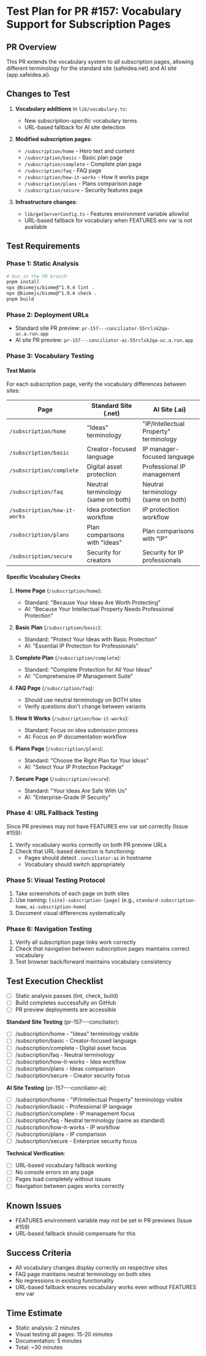 # Test Plan for PR #157: Vocabulary Support for Subscription Pages

## PR Overview
This PR extends the vocabulary system to all subscription pages, allowing different terminology for the standard site (safeidea.net) and AI site (app.safeidea.ai).

## Changes to Test
1. **Vocabulary additions** in `lib/vocabulary.ts`:
   - New subscription-specific vocabulary terms
   - URL-based fallback for AI site detection

2. **Modified subscription pages**:
   - `/subscription/home` - Hero text and content
   - `/subscription/basic` - Basic plan page
   - `/subscription/complete` - Complete plan page  
   - `/subscription/faq` - FAQ page
   - `/subscription/how-it-works` - How it works page
   - `/subscription/plans` - Plans comparison page
   - `/subscription/secure` - Security features page

3. **Infrastructure changes**:
   - `lib/getServerConfig.ts` - Features environment variable allowlist
   - URL-based fallback for vocabulary when FEATURES env var is not available

## Test Requirements

### Phase 1: Static Analysis
```bash
# Run in the PR branch
pnpm install
npx @biomejs/biome@^1.9.4 lint .
npx @biomejs/biome@^1.9.4 check .
pnpm build
```

### Phase 2: Deployment URLs
- Standard site PR preview: `pr-157---conciliator-55rclsk2qa-uc.a.run.app`
- AI site PR preview: `pr-157---conciliator-ai-55rclsk2qa-uc.a.run.app`

### Phase 3: Vocabulary Testing

#### Test Matrix
For each subscription page, verify the vocabulary differences between sites:

| Page | Standard Site (.net) | AI Site (.ai) |
|------|---------------------|---------------|
| `/subscription/home` | "Ideas" terminology | "IP/Intellectual Property" terminology |
| `/subscription/basic` | Creator-focused language | IP manager-focused language |
| `/subscription/complete` | Digital asset protection | Professional IP management |
| `/subscription/faq` | Neutral terminology (same on both) | Neutral terminology (same on both) |
| `/subscription/how-it-works` | Idea protection workflow | IP protection workflow |
| `/subscription/plans` | Plan comparisons with "ideas" | Plan comparisons with "IP" |
| `/subscription/secure` | Security for creators | Security for IP professionals |

#### Specific Vocabulary Checks

1. **Home Page** (`/subscription/home`):
   - Standard: "Because Your Ideas Are Worth Protecting"
   - AI: "Because Your Intellectual Property Needs Professional Protection"

2. **Basic Plan** (`/subscription/basic`):
   - Standard: "Protect Your Ideas with Basic Protection"
   - AI: "Essential IP Protection for Professionals"

3. **Complete Plan** (`/subscription/complete`):
   - Standard: "Complete Protection for All Your Ideas"
   - AI: "Comprehensive IP Management Suite"

4. **FAQ Page** (`/subscription/faq`):
   - Should use neutral terminology on BOTH sites
   - Verify questions don't change between variants

5. **How It Works** (`/subscription/how-it-works`):
   - Standard: Focus on idea submission process
   - AI: Focus on IP documentation workflow

6. **Plans Page** (`/subscription/plans`):
   - Standard: "Choose the Right Plan for Your Ideas"
   - AI: "Select Your IP Protection Package"

7. **Secure Page** (`/subscription/secure`):
   - Standard: "Your Ideas Are Safe With Us"
   - AI: "Enterprise-Grade IP Security"

### Phase 4: URL Fallback Testing
Since PR previews may not have FEATURES env var set correctly (Issue #159):

1. Verify vocabulary works correctly on both PR preview URLs
2. Check that URL-based detection is functioning:
   - Pages should detect `.conciliator-ai` in hostname
   - Vocabulary should switch appropriately

### Phase 5: Visual Testing Protocol
1. Take screenshots of each page on both sites
2. Use naming: `[site]-subscription-[page]` (e.g., `standard-subscription-home`, `ai-subscription-home`)
3. Document visual differences systematically

### Phase 6: Navigation Testing
1. Verify all subscription page links work correctly
2. Check that navigation between subscription pages maintains correct vocabulary
3. Test browser back/forward maintains vocabulary consistency

## Test Execution Checklist

- [ ] Static analysis passes (lint, check, build)
- [ ] Build completes successfully on GitHub
- [ ] PR preview deployments are accessible

**Standard Site Testing** (pr-157---conciliator):
- [ ] /subscription/home - "Ideas" terminology visible
- [ ] /subscription/basic - Creator-focused language
- [ ] /subscription/complete - Digital asset focus
- [ ] /subscription/faq - Neutral terminology
- [ ] /subscription/how-it-works - Idea workflow
- [ ] /subscription/plans - Ideas comparison
- [ ] /subscription/secure - Creator security focus

**AI Site Testing** (pr-157---conciliator-ai):
- [ ] /subscription/home - "IP/Intellectual Property" terminology visible
- [ ] /subscription/basic - Professional IP language
- [ ] /subscription/complete - IP management focus
- [ ] /subscription/faq - Neutral terminology (same as standard)
- [ ] /subscription/how-it-works - IP workflow
- [ ] /subscription/plans - IP comparison
- [ ] /subscription/secure - Enterprise security focus

**Technical Verification**:
- [ ] URL-based vocabulary fallback working
- [ ] No console errors on any page
- [ ] Pages load completely without issues
- [ ] Navigation between pages works correctly

## Known Issues
- FEATURES environment variable may not be set in PR previews (Issue #159)
- URL-based fallback should compensate for this

## Success Criteria
- All vocabulary changes display correctly on respective sites
- FAQ page maintains neutral terminology on both sites
- No regressions in existing functionality
- URL-based fallback ensures vocabulary works even without FEATURES env var

## Time Estimate
- Static analysis: 2 minutes
- Visual testing all pages: 15-20 minutes
- Documentation: 5 minutes
- Total: ~30 minutes